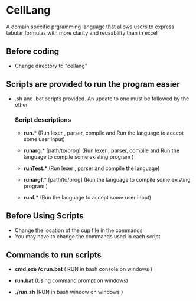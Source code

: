 # CellLang
A domain specific prgramming language that allows users to express tabular formulas with more clarity and reusablilty than in excel

## Before coding 
* Change directory to "cellang" 
## Scripts are provided to run the program easier 
* .sh and .bat scripts provided. An update to one must be followed by the other  

  ### **Script descriptions**
  + **run.*** (Run lexer , parser, compile and Run the language to accept some user input)

  + **runarg.*** [path/to/prog] (Run lexer , parser, compile  and Run the language to compile some existing program ) 

  + **runTest.*** (Run lexer , parser and compile the language)

  + **runargf.*** [path/to/prog] (Run the language to compile some existing program ) 
  + **runf.*** (Run the language to accept some user input)

## Before Using Scripts  
* Change the location of the cup file in the commands 
* You may have to change the commands used in each script 

## Commands to run scripts 
*  **cmd.exe /c run.bat** ( RUN in bash console on windows ) 

* **run.bat** (Using command prompt on windows)

* **./run.sh** (RUN in bash window on windows )


